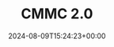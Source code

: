 ---
title: "CMMC 2.0"
linkTitle: "CMMC 2.0"
description: "How to prepare for CMMC 2.0 compliance."
type: "article"
date: 2024-08-09T15:24:23+00:00
lastmod: 2024-08-09T15:24:23+00:00
draft: false
aliases:
- /software-security/compliance/cmmc-2/
images: []
weight: 010
---